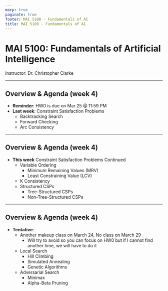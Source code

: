 ```yaml
---
marp: true
paginate: true
footer: MAI 5100 - Fundamentals of AI
title: MAI 5100 - Fundamentals of AI
---
```


# MAI 5100: Fundamentals of Artificial Intelligence

Instructor: Dr. Christopher Clarke

---

## Overview & Agenda (week 4)

- **Reminder**: HW0 is due on Mar 25 @ 11:59 PM
- **Last week**: Constraint Satisfaction Problems
    - Backtracking Search
    - Forward Checking
    - Arc Consistency

---

## Overview & Agenda (week 4)

- **This week** Constraint Satisfaction Problems Continued
    - Variable Ordering
        - Minimum Remaining Values (MRV)
        - Least Constraining Value (LCV)
    - K Consistency
    - Structured CSPs
        - Tree-Structured CSPs
        - Non-Tree-Structured CSPs

---

## Overview & Agenda (week 4)

- **Tentative**:
   - Another makeup class on March 24, No class on March 29
       - Will try to avoid so you can focus on HW0 but if I cannot find another time, we will have to do it
    - Local Search
        - Hill Climbing
        - Simulated Annealing
        - Genetic Algorithms
    - Adversarial Search
        - Minimax
        - Alpha-Beta Pruning
